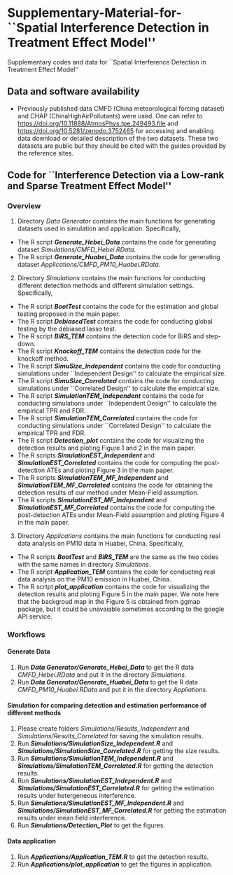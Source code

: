 # Supplementary-Material-for-``Spatial Interference Detection in Treatment Effect Model''
Supplementary codes and data for ``Spatial Interference Detection in Treatment Effect Model''

## Data and software availability
- Previously published data CMFD (China meteorological forcing dataset) and CHAP (ChinaHighAirPollutants) were used. One can refer to https://doi.org/10.11888/AtmosPhys.tpe.249493.file and https://doi.org/10.5281/zenodo.3752465 for accessing and enabling data download or detailed description of the two datasets. These two datasets are public but they should be cited with the guides provided by the reference sites.

## Code for ``Interference Detection via a Low-rank and Sparse Treatment Effect Model''
### Overview

1. Directory *Data Generator* contains the main functions for generating datasets used in simulation and application. Specifically, 
- The R script ***Generate_Hebei_Data*** contains the code for generating dataset *Simulations/CMFD_Hebei.RData*.
- The R script ***Generate_Huabei_Data*** contains the code for generating dataset *Applications/CMFD_PM10_Huabei.RData*.

2. Directory *Simulations* contains the main functions for conducting different detection methods and different simulation settings. Specifically,
- The R script ***BootTest*** contains the code for the estimation and global testing proposed in the main paper.
- The R script ***DebiasedTest*** contains the code for conducting global testing by the debiased lasso test.
- The R script ***BiRS_TEM*** contains the detection code for BiRS and step-down.
- The R script ***Knockoff_TEM*** contains the detection code for the knockoff method.
- The R script ***SimuSize_Independent*** contains the code for conducting simulations under ``Independent Design'' to calculate the empirical size.
- The R script ***SimuSize_Correlated*** contains the code for conducting simulations under ``Correlated Design'' to calculate the empirical size.
- The R script ***SimulationTEM_Independent*** contains the code for conducting simulations under ``Independent Design'' to calculate the empirical TPR and FDR.
- The R script ***SimulationTEM_Correlated*** contains the code for conducting simulations under ``Correlated Design'' to calculate the empirical TPR and FDR.
- The R script ***Detection_plot*** contains the code for visualizing the detection results and ploting Figure 1 and 2 in the main paper.
- The R scripts ***SimulationEST_Independent*** and ***SimulationEST_Correlated*** contains the code for computing the post-detection ATEs and ploting Figure 3 in the main paper.
- The R scripts ***SimulationTEM_MF_Independent*** and ***SimulationTEM_MF_Correlated*** contains the code for obtaining the detection results of our method under Mean-Field assumption.
- The R scripts ***SimulationEST_MF_Independent*** and ***SimulationEST_MF_Correlated*** contains the code for computing the post-detection ATEs under Mean-Field assumption and ploting Figure 4 in the main paper.

3. Directory *Applications* contains the main functions for conducting real data analysis on PM10 data in Huabei, China. Specifically, 
- The R scripts ***BootTest*** and ***BiRS_TEM*** are the same as the two codes with the same names in directory *Simulations*.
- The R script ***Application_TEM*** contains the code for conducting real data analysis on the PM10 emission in Huabei, China.
- The R scrtpt ***plot_application*** contains the code for visualizing the detection results and ploting Figure 5 in the main paper. We note here that the backgroud map in the Figure 5 is obtained from ggmap package, but it could be unavaiable sometimes according to the google API service.

### Workflows
#### Generate Data
1. Run ***Data Generator/Generate_Hebei_Data*** to get the R data *CMFD_Hebei.RData* and put it in the directory *Simulations*.
2. Run ***Data Generator/Generate_Huabei_Data*** to get the R data *CMFD_PM10_Huabei.RData* and put it in the directory *Appliations*.

#### Simulation for comparing detection and estimation performance of different methods
1. Please create folders *Simulations/Results_Independent* and *Simulations/Results_Correlated* for saving the simulation results.
2. Run ***Simulations/SimulationSize_Independent.R*** and ***Simulations/SimulationSize_Correlated.R*** for getting the size results.
3. Run ***Simulations/SimulationTEM_Independent.R*** and ***Simulations/SimulationTEM_Correlated.R*** for getting the detection results.
4. Run ***Simulations/SimulationEST_Independent.R*** and ***Simulations/SimulationEST_Correlated.R*** for getting the estimation results under hetergeneous interference.
5. Run ***Simulations/SimulationEST_MF_Independent.R*** and ***Simulations/SimulationEST_MF_Correlated.R*** for getting the estimation results under mean field interference.
6. Run ***Simulations/Detection_Plot*** to get the figures.
   
#### Data application
1. Run ***Applications/Application_TEM.R*** to get the detection results.
2. Run ***Applications/plot_application*** to get the figures in application.
